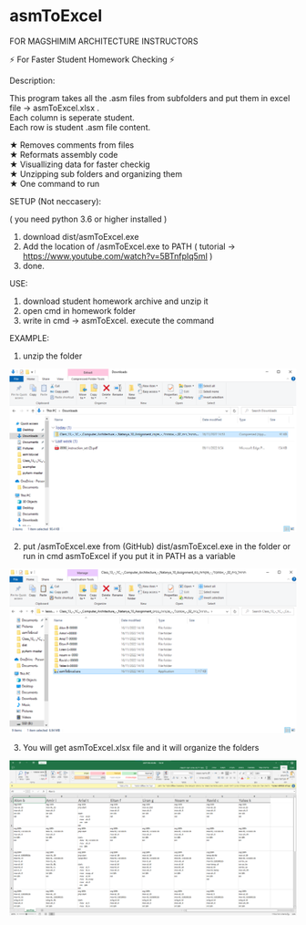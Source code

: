 # asmToExcel
FOR MAGSHIMIM ARCHITECTURE INSTRUCTORS

⚡ For Faster Student Homework Checking ⚡

Description:

This program takes all the .asm files from subfolders and put them in excel file -> asmToExcel.xlsx . <br/>
Each column is seperate student. <br/>
Each row is student .asm file content.

★ Removes comments from files <br/>
★ Reformats assembly code <br/>
★ Visuallizing data for faster checkig <br/>
★ Unzipping sub folders and organizing them <br/>
★ One command to run

SETUP (Not neccasery):

( you need python 3.6 or higher installed )
1. download dist/asmToExcel.exe
2. Add the location of /asmToExcel.exe to PATH ( tutorial -> https://www.youtube.com/watch?v=5BTnfpIq5mI )
3. done.

USE:

1. download student homework archive and unzip it
2. open cmd in homework folder
3. write in cmd -> asmToExcel. execute the command


EXAMPLE: 

1. unzip the folder 

![Screenshot](img/first.png)

2. put /asmToExcel.exe from (GitHub) dist/asmToExcel.exe in the folder or run in cmd asmToExcel if you put it in PATH as a variable

![Screenshot](img/second.png)

3. You will get asmToExcel.xlsx file and it will organize the folders

![Screenshot](img/third.png)
